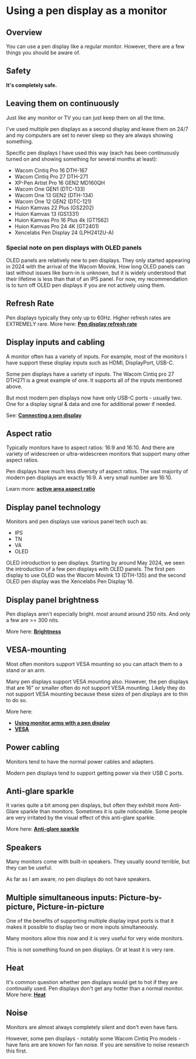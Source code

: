 # Using a pen display as a monitor

## Overview

You can use a pen display like a regular monitor. However, there are a few things you should be aware of.

## Safety

**It's completely safe.**&#x20;

## Leaving them on continuously

Just like any monitor or TV you can just keep them on all the time.

I've used multiple pen displays as a second display and leave them on 24/7 and my computers are set to never sleep so they are always showing something.&#x20;

Specific pen displays I have used this way (each has been continuously turned on and showing something for several months at least):

* Wacom Cintiq Pro 16 DTH-167
* Wacom Cintiq Pro 27 DTH-271
* XP-Pen Artist Pro 16 GEN2 MD160QH
* Wacom One GEN1 (DTC-133)
* Wacom One 13 GEN2 (DTH-134)
* Wacom One 12 GEN2 (DTC-121)
* Huion Kamvas 22 Plus (GS2202)
* Huion Kamvas 13 (GS1331)
* Huion Kamvas Pro 16 Plus 4k (GT1562)
* Huion Kamvas Pro 24 4K (GT2401)
* Xencelabs Pen Display 24 (LPH2412U-A)

### Special note on pen displays with OLED panels

OLED panels are relatively new to pen displays. They only started appearing in 2024 with the arrival of the Wacom Movink. How long OLED panels can last without issues like burn-in is unknown, but it is widely understood that their lifetime is less than that of an IPS panel. For now, my recommendation is to turn off  OLED pen displays if you are not actively using them.

## Refresh Rate

Pen displays typically they only up to 60Hz. Higher refresh rates are EXTREMELY rare. More here: [**Pen display refresh rate**](../pen-displays/pen-display-refresh-rate.md)&#x20;

## Display inputs and cabling

A monitor often has a variety of inputs. For example, most of the monitors I have support these display inputs such as HDMI, DisplayPort, USB-C.

Some pen displays have a variety of inputs. The Wacom Cintiq pro 27 DTH271 is a great example of one. It supports all of the inputs mentioned above.

But most modern pen displays now have only USB-C ports - usually two. One for a display signal & data and one for additional power if needed.

See: [**Connecting a pen display**](../connections-and-cabling/connecting-a-pen-display.md)&#x20;

## Aspect ratio

Typically monitors have to aspect ratios: 16:9 and 16:10. And there are variety of widescreen or ultra-widescreen monitors that support many other aspect ratios.

Pen displays have much less diversity of aspect ratios. The vast majority of modern pen displays are exactly 16:9. A very small number are 16:10.

Learn more: [**active area aspect ratio**](../../core-features/active-area-aspect-ratio.md)&#x20;

## Display panel technology

Monitors and pen displays use various panel tech such as:

* IPS
* TN
* VA
* OLED

OLED introduction to pen displays. Starting by around May 2024, we seen the introduction of a few pen displays with OLED panels. The first pen display to use OLED was the Wacom Movink 13 (DTH-135) and the second OLED pen display was the Xencelabs Pen Display 16.&#x20;

## Display panel brightness

Pen displays aren't especially bright. most around around 250 nits. And only a few are >= 300 nits.

More here: [**Brightness**](../pen-displays/brightness.md)

## VESA-mounting

Most often monitors support VESA mounting so you can attach them to a stand or an arm.

Many pen displays support VESA mounting also. However, the pen displays that are 16" or smaller often do not support VESA mounting. Likely they do not support VESA mounting because these sizes of pen displays are to thin to do so.

More here:

* [**Using monitor arms with a pen display**](../../accessories/using-monitor-arms-with-a-pen-display.md)&#x20;
* [**VESA**](../../technology/vesa.md)

## Power cabling

Monitors tend to have the normal power cables and adapters.

Modern pen displays tend to support getting power via their USB C ports. &#x20;

## Anti-glare sparkle

It varies quite a bit among pen displays, but often they exhibit more Anti-Glare sparkle than monitors. Sometimes it is quite noticeable. Some people are very irritated by the visual effect of this anti-glare sparkle.

More here: [**Anti-glare sparkle**](../pen-displays/anti-glare-sparkle.md)

## Speakers

Many monitors come with built-in speakers. They usually sound terrible, but they can be useful.

As far as I am aware, no pen displays do not have speakers.

## Multiple simultaneous inputs: Picture-by-picture, Picture-in-picture

One of the benefits of supporting multiple display input ports is that it makes it possible to display two or more inputs simultaneously.

Many monitors allow this now and it is very useful for very wide monitors.

This is not something found on pen displays. Or at least it is very rare.

## Heat

It's common question whether pen displays would get to hot if they are continually used. Pen displays don't get any hotter than a normal monitor. More here: [**Heat**](../ergonomics/heat.md)

## Noise

Monitors are almost always completely silent and don't even have fans.

However, some pen displays - notably some Wacom Cintiq Pro models - have fans are are known for fan noise. If you are sensitive to noise research this first.&#x20;



